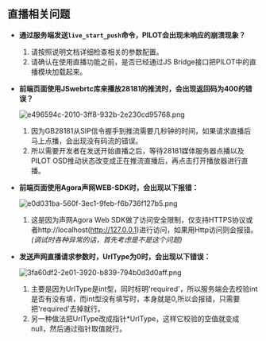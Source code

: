 ## 直播相关问题

- **通过服务端发送`live_start_push`命令，PILOT会出现未响应的崩溃现象？**

  1. 请按照说明文档详细检查相关的参数配置。
  2. 请确认在使用直播功能之前，是否已经通过JS Bridge接口把PILOT中的直播模块加载起来。

- **前端页面使用JSwebrtc库来播放28181的推流时，会出现返回码为400的错误？** 


  ![e496594c-2010-3ff8-932b-2e230cd95768.png](https://terra-1-g.djicdn.com/84f990b0bbd145e6a3930de0c55d3b2b/admin/doc/943e141a-d9c6-4cdb-985d-2e22d9d606bd.png)


  1. 因为GB28181从SIP信令握手到推流需要几秒钟的时间，如果请求直播后马上点播，会出现没有码流的错误。
  2. 所以需要开发者在发送开始直播之后，等待28181媒体服务器点播以及PILOT OSD推动状态改变成正在推流直播后，再点击打开播放器进行直播。 

- **前端页面使用Agora声网WEB-SDK时，会出现以下报错：**

  ![e0d031ba-560f-3ec1-9feb-f6b736f127b5.png](https://terra-1-g.djicdn.com/84f990b0bbd145e6a3930de0c55d3b2b/admin/doc/e8fff564-8a9e-47e4-808c-31996ddd8ffa.png)


  1. 这是因为声网Agora Web SDK做了访问安全限制，仅支持HTTPS协议或者http://localhost(http://127.0.0.1)进行访问，如果用Http访问则会报错。*(调试时各种异常的话，首先考虑是不是这个问题)*

- **发送声网直播请求参数时，UrlType为0时，会出现以下错误：**

  ![3fa60df2-2e01-3920-b839-794b0d3d0aff.png](https://terra-1-g.djicdn.com/84f990b0bbd145e6a3930de0c55d3b2b/admin/doc/e10a1a6e-ea69-4668-bb0b-5677227dcb29.png)


  1. 主要是因为UrlType是int型，同时标明'required'，所以服务端会去校验int是否有没有填，而int型没有填写时，本身就是0,所以会报错，只需要把'required'去掉就行。
  2. 另一种做法把UrlType改成指针*UrlType，这样它校验的空值就变成null，然后通过指针取值就行。 